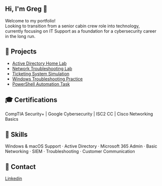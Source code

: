 ## Hi, I'm Greg 👋
Welcome to my portfolio!  
Looking to transition from a senior cabin crew role into technology, currently focusing on IT Support as a foundation for a cybersecurity career in the long run.

## 🔧 Projects
- [Active Directory Home Lab](https://github.com/SzGregG/ActiveDirectoryLab)
- [Network Troubleshooting Lab](./Networking-Troubleshooting)
- [Ticketing System Simulation](./Ticketing-System-Simulation)
- [Windows Troubleshooting Practice](./Windows-Troubleshooting)
- [PowerShell Automation Task](./PowerShell-Automation)

## 🎓 Certifications
CompTIA Security+ | Google Cybersecurity | ISC2 CC | Cisco Networking Basics  

## 🧠 Skills
Windows & macOS Support · Active Directory · Microsoft 365 Admin · Basic Networking · SIEM · Troubleshooting · Customer Communication

## 🔗 Contact
[Linkedin](https://www.linkedin.com/in/gergely-szekeres/)
